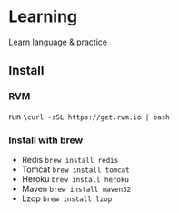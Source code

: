 # Learning
Learn language &amp; practice

## Install

### RVM
run `\curl -sSL https://get.rvm.io | bash`

### Install with brew

* Redis `brew install redis`
* Tomcat `brew install tomcat`
* Heroku `brew install heroku`
* Maven `brew install maven32`
* Lzop `brew install lzop`

